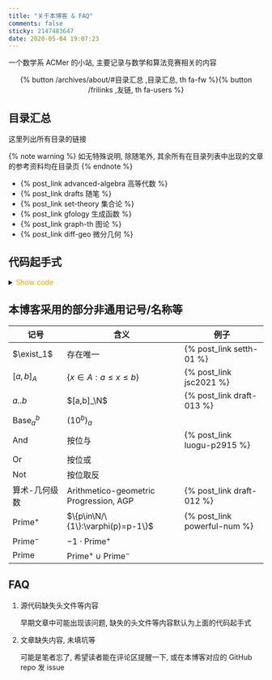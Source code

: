 ```yaml
---
title: "关于本博客 & FAQ"
comments: false
sticky: 2147483647
date: 2020-05-04 19:07:23
---
```


一个数学系 ACMer 的小站, 主要记录与数学和算法竞赛相关的内容

<div style="text-align: center;"><div>{% button /archives/about/#目录汇总 ,目录汇总, th fa-fw %}{% button /frilinks ,友链, th fa-users %}</div></div>

<!-- more -->

## 目录汇总

这里列出所有目录的链接

{% note warning %}
如无特殊说明, 除随笔外, 其余所有在目录列表中出现的文章的参考资料均在目录页
{% endnote %}

- {% post_link advanced-algebra 高等代数 %}
- {% post_link drafts 随笔 %}
- {% post_link set-theory 集合论 %}
- {% post_link gfology 生成函数 %}
- {% post_link graph-th 图论 %}
- {% post_link diff-geo 微分几何 %}

## 代码起手式

<details>
<summary><font color='orange'>Show code</font></summary>

{% include_code lang:cpp about/init.cpp %}

</details>

## 本博客采用的部分非通用记号/名称等

| 记号                      | 含义                                   | 例子                         |
| ------------------------- | -------------------------------------- | ---------------------------- |
| $\exist_1$                | 存在唯一                               | {% post_link setth-01 %}     |
| $[a,b]_A$                 | $\{x\in A:a\leqslant x\leqslant b\}$   | {% post_link jsc2021 %}      |
| $a..b$                    | $[a,b]_\N$                             | {% post_link draft-013 %}    |
| $\operatorname{Base}_a^b$ | $(10^b)_a$                             |                              |
| $\operatorname{And}$      | 按位与                                 | {% post_link luogu-p2915 %}  |
| $\operatorname{Or}$       | 按位或                                 |                              |
| $\operatorname{Not}$      | 按位取反                               |                              |
| 算术-几何级数             | Arithmetico-geometric Progression, AGP | {% post_link draft-012 %}    |
| $\text{Prime}^+$          | $\{p\in\N/\{1\}:\varphi(p)=p-1\}$      | {% post_link powerful-num %} |
| $\text{Prime}^-$          | $-1\cdot\text{Prime}^+$                |                              |
| $\text{Prime}$            | $\text{Prime}^+\cup\text{Prime}^-$     |                              |

## FAQ

1. 源代码缺失头文件等内容

   早期文章中可能出现该问题, 缺失的头文件等内容默认为上面的代码起手式

1. 文章缺失内容, 未填坑等

   可能是笔者忘了, 希望读者能在评论区提醒一下, 或在本博客对应的 GitHub repo 发 issue
